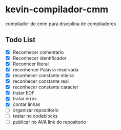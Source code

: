 # kevin-compilador-cmm
compilador de cmm para disciplina de compiladores

Todo List
----------

 - [x] Reconhecer comentario
 - [x] Reconhecer identificador
 - [x] Reconhcer literal
 - [x] reconhercer Palavra reservada
 - [x] reconhecer constante inteira
 - [x] reconhecer constante real
 - [x] reconhecer constante caracter
 - [x] tratar EOF
 - [x] tratar erros
 - [x] contar linhas
 - [ ] organizar repostitorio
 - [ ] testar no codeblocks
 - [ ] publicar no AVA link do repositorio
